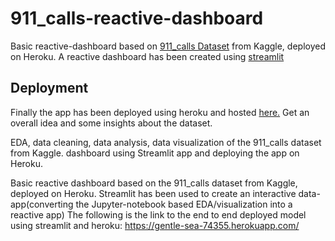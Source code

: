 # 911_calls-reactive-dashboard
Basic reactive-dashboard based on [911_calls Dataset](https://www.kaggle.com/mchirico/montcoalert) from Kaggle, deployed on Heroku.
A reactive dashboard has been created using [streamlit](https://www.streamlit.io/)
## Deployment
Finally the app has been deployed using heroku and hosted [here.](https://gentle-sea-74355.herokuapp.com/)
Get an overall idea and some insights about the dataset.

EDA, data cleaning, data analysis, data visualization of the 911_calls dataset from Kaggle. dashboard using Streamlit app and deploying the app on Heroku.

Basic reactive dashboard based on the 911_calls dataset from Kaggle, deployed on Heroku.
Streamlit has been used to create an interactive data-app(converting the Jupyter-notebook based EDA/visualization into a reactive app)
The following is the link to the end to end deployed model using streamlit and heroku:
https://gentle-sea-74355.herokuapp.com/
